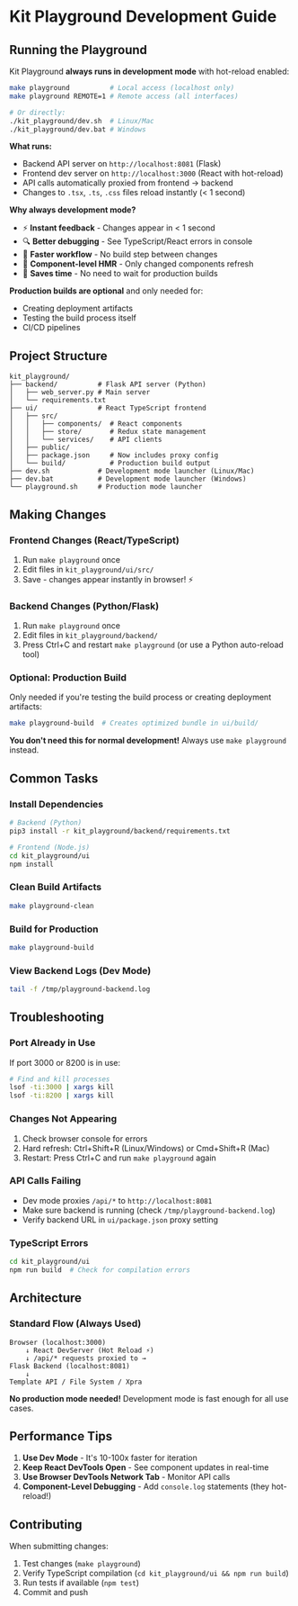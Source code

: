 # Kit Playground Development Guide

## Running the Playground

Kit Playground **always runs in development mode** with hot-reload enabled:

```bash
make playground          # Local access (localhost only)
make playground REMOTE=1 # Remote access (all interfaces)

# Or directly:
./kit_playground/dev.sh  # Linux/Mac
./kit_playground/dev.bat # Windows
```

**What runs:**
- Backend API server on `http://localhost:8081` (Flask)
- Frontend dev server on `http://localhost:3000` (React with hot-reload)
- API calls automatically proxied from frontend → backend
- Changes to `.tsx`, `.ts`, `.css` files reload instantly (< 1 second)

**Why always development mode?**
- ⚡ **Instant feedback** - Changes appear in < 1 second
- 🔍 **Better debugging** - See TypeScript/React errors in console
- 🚀 **Faster workflow** - No build step between changes
- 🎯 **Component-level HMR** - Only changed components refresh
- 💾 **Saves time** - No need to wait for production builds

**Production builds are optional** and only needed for:
- Creating deployment artifacts
- Testing the build process itself
- CI/CD pipelines

## Project Structure

```
kit_playground/
├── backend/          # Flask API server (Python)
│   ├── web_server.py # Main server
│   └── requirements.txt
├── ui/               # React TypeScript frontend
│   ├── src/
│   │   ├── components/  # React components
│   │   ├── store/       # Redux state management
│   │   └── services/    # API clients
│   ├── public/
│   ├── package.json     # Now includes proxy config
│   └── build/           # Production build output
├── dev.sh            # Development mode launcher (Linux/Mac)
├── dev.bat           # Development mode launcher (Windows)
└── playground.sh     # Production mode launcher
```

## Making Changes

### Frontend Changes (React/TypeScript)
1. Run `make playground` once
2. Edit files in `kit_playground/ui/src/`
3. Save - changes appear instantly in browser! ⚡

### Backend Changes (Python/Flask)
1. Run `make playground` once
2. Edit files in `kit_playground/backend/`
3. Press Ctrl+C and restart `make playground` (or use a Python auto-reload tool)

### Optional: Production Build

Only needed if you're testing the build process or creating deployment artifacts:

```bash
make playground-build  # Creates optimized bundle in ui/build/
```

**You don't need this for normal development!** Always use `make playground` instead.

## Common Tasks

### Install Dependencies
```bash
# Backend (Python)
pip3 install -r kit_playground/backend/requirements.txt

# Frontend (Node.js)
cd kit_playground/ui
npm install
```

### Clean Build Artifacts
```bash
make playground-clean
```

### Build for Production
```bash
make playground-build
```

### View Backend Logs (Dev Mode)
```bash
tail -f /tmp/playground-backend.log
```

## Troubleshooting

### Port Already in Use
If port 3000 or 8200 is in use:
```bash
# Find and kill processes
lsof -ti:3000 | xargs kill
lsof -ti:8200 | xargs kill
```

### Changes Not Appearing
1. Check browser console for errors
2. Hard refresh: Ctrl+Shift+R (Linux/Windows) or Cmd+Shift+R (Mac)
3. Restart: Press Ctrl+C and run `make playground` again

### API Calls Failing
- Dev mode proxies `/api/*` to `http://localhost:8081`
- Make sure backend is running (check `/tmp/playground-backend.log`)
- Verify backend URL in `ui/package.json` proxy setting

### TypeScript Errors
```bash
cd kit_playground/ui
npm run build  # Check for compilation errors
```

## Architecture

### Standard Flow (Always Used)
```
Browser (localhost:3000)
    ↓ React DevServer (Hot Reload ⚡)
    ↓ /api/* requests proxied to →
Flask Backend (localhost:8081)
    ↓
Template API / File System / Xpra
```

**No production mode needed!** Development mode is fast enough for all use cases.

## Performance Tips

1. **Use Dev Mode** - It's 10-100x faster for iteration
2. **Keep React DevTools Open** - See component updates in real-time
3. **Use Browser DevTools Network Tab** - Monitor API calls
4. **Component-Level Debugging** - Add `console.log` statements (they hot-reload!)

## Contributing

When submitting changes:
1. Test changes (`make playground`)
2. Verify TypeScript compilation (`cd kit_playground/ui && npm run build`)
3. Run tests if available (`npm test`)
4. Commit and push
